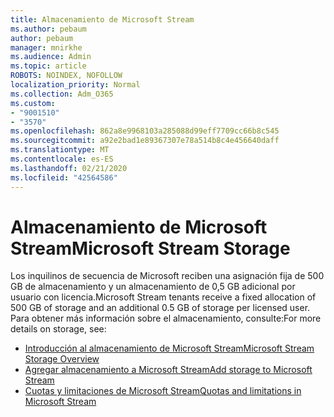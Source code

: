 ```yaml
---
title: Almacenamiento de Microsoft Stream
ms.author: pebaum
author: pebaum
manager: mnirkhe
ms.audience: Admin
ms.topic: article
ROBOTS: NOINDEX, NOFOLLOW
localization_priority: Normal
ms.collection: Adm_O365
ms.custom:
- "9001510"
- "3570"
ms.openlocfilehash: 862a8e9968103a285088d99eff7709cc66b8c545
ms.sourcegitcommit: a92e2bad1e89367307e78a514b8c4e456640daff
ms.translationtype: MT
ms.contentlocale: es-ES
ms.lasthandoff: 02/21/2020
ms.locfileid: "42564586"
---
```

# <a name="microsoft-stream-storage"></a><span data-ttu-id="71df8-102">Almacenamiento de Microsoft Stream</span><span class="sxs-lookup"><span data-stu-id="71df8-102">Microsoft Stream Storage</span></span>

<span data-ttu-id="71df8-103">Los inquilinos de secuencia de Microsoft reciben una asignación fija de 500 GB de almacenamiento y un almacenamiento de 0,5 GB adicional por usuario con licencia.</span><span class="sxs-lookup"><span data-stu-id="71df8-103">Microsoft Stream tenants receive a fixed allocation of 500 GB of storage and an additional 0.5 GB of storage per licensed user.</span></span>
<span data-ttu-id="71df8-104">Para obtener más información sobre el almacenamiento, consulte:</span><span class="sxs-lookup"><span data-stu-id="71df8-104">For more details on storage, see:</span></span>

- [<span data-ttu-id="71df8-105">Introducción al almacenamiento de Microsoft Stream</span><span class="sxs-lookup"><span data-stu-id="71df8-105">Microsoft Stream Storage Overview</span></span>](https://docs.microsoft.com/stream/license-overview#storage)
- [<span data-ttu-id="71df8-106">Agregar almacenamiento a Microsoft Stream</span><span class="sxs-lookup"><span data-stu-id="71df8-106">Add storage to Microsoft Stream</span></span>](https://docs.microsoft.com/stream/storage-add-on)
- [<span data-ttu-id="71df8-107">Cuotas y limitaciones de Microsoft Stream</span><span class="sxs-lookup"><span data-stu-id="71df8-107">Quotas and limitations in Microsoft Stream</span></span>](https://docs.microsoft.com/stream/quotas-and-limitations)
